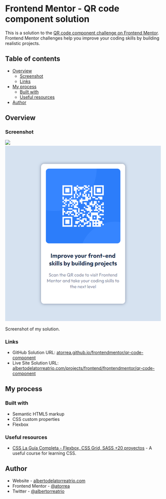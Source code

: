# Frontend Mentor - QR code component solution

This is a solution to the [QR code component challenge on Frontend Mentor](https://www.frontendmentor.io/challenges/qr-code-component-iux_sIO_H). Frontend Mentor challenges help you improve your coding skills by building realistic projects.

## Table of contents

- [Overview](#overview)
  - [Screenshot](#screenshot)
  - [Links](#links)
- [My process](#my-process)
  - [Built with](#built-with)
  - [Useful resources](#useful-resources)
- [Author](#author)

## Overview

### Screenshot

![](./Screenshot-solution.png)![screenshot of my solution](solution/Screenshot-solution.png)

Screenshot of my solution.

### Links

- GitHub Solution URL: [atorrea.github.io/frontendmentor/qr-code-component](https://atorrea.github.io/frontendmentor/qr-code-component/)
- Live Site Solution URL: [albertodelatorreatrio.com/projects/frontend/frontendmentor/qr-code-component](https://albertodelatorreatrio.com/projects/frontend/frontendmentor/qr-code-component)

## My process

### Built with

- Semantic HTML5 markup
- CSS custom properties
- Flexbox

### Useful resources

- [CSS La Guía Completa - Flexbox, CSS Grid, SASS +20 proyectos](https://www.udemy.com/course/css-grid-y-flexbox-la-guia-definitiva-crea-10-proyectos/) - A useful course for learning CSS.

## Author

- Website - [albertodelatorreatrio.com](https://www.albertodelatorreatrio.com)
- Frontend Mentor - [@atorrea](https://www.frontendmentor.io/profile/atorrea)
- Twitter - [@albertorreatrio](https://www.twitter.com/albertorreatrio)
